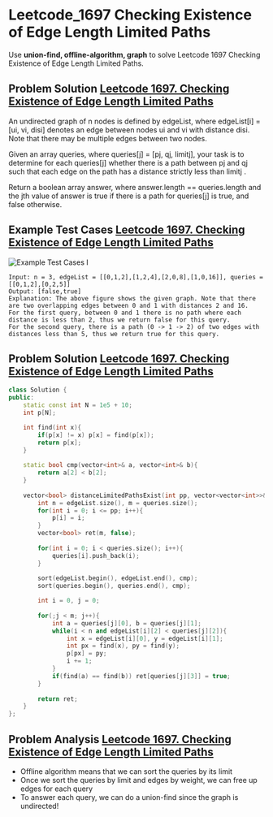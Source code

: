 # Leetcode_1697 Checking Existence of Edge Length Limited Paths



Use **union-find, offline-algorithm, graph** to solve Leetcode 1697 Checking Existence of Edge Length Limited Paths.
<!--more-->


## Problem Solution [Leetcode 1697. Checking Existence of Edge Length Limited Paths](https://leetcode.com/problems/checking-existence-of-edge-length-limited-paths/)


<p>
An undirected graph of n nodes is defined by edgeList, where edgeList[i] = [ui, vi, disi] denotes an edge between nodes ui and vi with distance disi. Note that there may be multiple edges between two nodes.

Given an array queries, where queries[j] = [pj, qj, limitj], your task is to determine for each queries[j] whether there is a path between pj and qj such that each edge on the path has a distance strictly less than limitj .

Return a boolean array answer, where answer.length == queries.length and the jth value of answer is true if there is a path for queries[j] is true, and false otherwise.
</p>


## Example Test Cases [Leetcode 1697. Checking Existence of Edge Length Limited Paths](https://leetcode.com/problems/checking-existence-of-edge-length-limited-paths/)
![Example Test Cases I](https://assets.leetcode.com/uploads/2020/12/08/h.png)

```
Input: n = 3, edgeList = [[0,1,2],[1,2,4],[2,0,8],[1,0,16]], queries = [[0,1,2],[0,2,5]]
Output: [false,true]
Explanation: The above figure shows the given graph. Note that there are two overlapping edges between 0 and 1 with distances 2 and 16.
For the first query, between 0 and 1 there is no path where each distance is less than 2, thus we return false for this query.
For the second query, there is a path (0 -> 1 -> 2) of two edges with distances less than 5, thus we return true for this query.
```

## Problem Solution [Leetcode 1697. Checking Existence of Edge Length Limited Paths](https://leetcode.com/problems/checking-existence-of-edge-length-limited-paths/)


```cpp
class Solution {
public:
    static const int N = 1e5 + 10;
    int p[N];

    int find(int x){
        if(p[x] != x) p[x] = find(p[x]);
        return p[x];
    }
    
    static bool cmp(vector<int>& a, vector<int>& b){
        return a[2] < b[2];
    }
    
    vector<bool> distanceLimitedPathsExist(int pp, vector<vector<int>>& edgeList, vector<vector<int>>& queries) {
        int n = edgeList.size(), m = queries.size();
        for(int i = 0; i <= pp; i++){
            p[i] = i;
        }
        vector<bool> ret(m, false);
        
        for(int i = 0; i < queries.size(); i++){
            queries[i].push_back(i);
        }
        
        sort(edgeList.begin(), edgeList.end(), cmp);
        sort(queries.begin(), queries.end(), cmp);

        int i = 0, j = 0;
        
        for(;j < m; j++){
            int a = queries[j][0], b = queries[j][1];
            while(i < n and edgeList[i][2] < queries[j][2]){
                int x = edgeList[i][0], y = edgeList[i][1];
                int px = find(x), py = find(y);
                p[px] = py;
                i += 1;
            }
            if(find(a) == find(b)) ret[queries[j][3]] = true;
        }
        
        return ret;
    }
};
```


## Problem Analysis [Leetcode 1697. Checking Existence of Edge Length Limited Paths](https://leetcode.com/problems/checking-existence-of-edge-length-limited-paths/)

- Offline algorithm means that we can sort the queries by its limit
- Once we sort the queries by limit and edges by weight, we can free up edges for each query
- To answer each query, we can do a union-find since the graph is undirected! 
